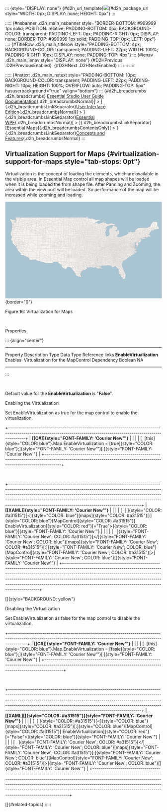 ::: {style="DISPLAY: none"}
[](ms-xhelp:///?Id=d2h_url_template){#d2h_url_template}![](!package_url!){#d2h_package_url style="WIDTH: 0px; DISPLAY: none; HEIGHT: 0px"}
:::

::::: {#nsbanner .d2h_main_nsbanner style="BORDER-BOTTOM: #999999 1px solid; POSITION: relative; PADDING-BOTTOM: 0px; BACKGROUND-COLOR: transparent; PADDING-LEFT: 0px; PADDING-RIGHT: 0px; DISPLAY: none; BORDER-TOP: #999999 1px solid; PADDING-TOP: 0px; LEFT: 0px"}
:::: {#TitleRow .d2h_main_titlerow style="PADDING-BOTTOM: 4px; BACKGROUND-COLOR: transparent; PADDING-LEFT: 22px; WIDTH: 100%; PADDING-RIGHT: 10px; DISPLAY: none; PADDING-TOP: 4px"}
::: {#ienav .d2h_main_ienav style="DISPLAY: none"}
[](ms-xhelp:///?Id=b36659fc-f2e2-49f8-8607-f996165a9e02){#D2HPrevious .D2HPreviousEnabled}  [](ms-xhelp:///?Id=e099ed95-6fd1-49e9-9ced-56a66d4658ec){#D2HNext .D2HNextEnabled}
:::
::::
:::::

::::: {#nstext .d2h_main_nstext style="PADDING-BOTTOM: 10px; BACKGROUND-COLOR: transparent; PADDING-LEFT: 22px; PADDING-RIGHT: 10px; HEIGHT: 100%; OVERFLOW: auto; PADDING-TOP: 5px" hasuserbackground="true" valign="bottom"}
::: {#d2h_breadcrumbs .d2h_breadcrumbs}
[Essential Studio User Guide Documentation](ms-xhelp:///?Id=12457748-09e3-4d74-a240-8e049cedf030){.d2h_breadcrumbsNormal}[ \> ]{.d2h_breadcrumbsLinkSeparator}[User Interface Edition](ms-xhelp:///?Id=c29296b7-531c-413b-a0ec-488ca1f7f669){.d2h_breadcrumbsNormal}[ \> ]{.d2h_breadcrumbsLinkSeparator}[Essential WPF](ms-xhelp:///?Id=7f4f82c5-151c-4262-94d0-75c4626c77bc){.d2h_breadcrumbsNormal}[ \> ]{.d2h_breadcrumbsLinkSeparator}[Essential Maps]{.d2h_breadcrumbsContentsOnly}[ \> ]{.d2h_breadcrumbsLinkSeparator}[Concepts and Features](ms-xhelp:///?Id=11705b50-1209-46fb-bfde-18237d32998e){.d2h_breadcrumbsNormal}
:::

## Virtualization Support for Maps {#virtualization-support-for-maps style="tab-stops: 0pt"}

Virtualization is the concept of loading the elements, which are available in the visible area. In Essential Map control all map shapes will be loaded when it is being loaded the from shape file. After Panning and Zooming, the area within the view port will be loaded. So performance of the map will be increased while zooming and loading.

![](ImagesExt/image29_16.png){border="0"}

Figure 16: Virtualization for Maps

 

Properties

::: {align="center"}
  -------------------------- -------------------------------------------- ------------ ----------- -----------------
  Property                   Description                                  Type         Data Type   Reference links
  **EnableVirtualization**   Enables  Virtualization for the MapControl   Dependency   Boolean     NA
  -------------------------- -------------------------------------------- ------------ ----------- -----------------
:::

 

Default value for the **EnableVirtualization** is "**False**".

Enabling the Virtualization

Set EnableVirtualization as true for the map control to enable the virtualization.

+--------------------------------------------------------------------------------------------------------------------------------------------------------------------+
| **[\[C#\]]{style="FONT-FAMILY: 'Courier New'"}**                                                                                                                   |
|                                                                                                                                                                    |
| [  [this]{style="COLOR: blue"}.Map.EnableVirtualization = [true]{style="COLOR: blue"};]{style="FONT-FAMILY: 'Courier New'"}[ ]{style="FONT-FAMILY: 'Courier New'"} |
+--------------------------------------------------------------------------------------------------------------------------------------------------------------------+

 

+------------------------------------------------------------------------------------------------------------------------------------------------------------------------------------------------------------------------------------------------------------------------------------------------------------------------------------------------------------------------------------------+
| **[\[XAML\]]{style="FONT-FAMILY: 'Courier New'"}**                                                                                                                                                                                                                                                                                                                                       |
|                                                                                                                                                                                                                                                                                                                                                                                          |
| [  [ ]{style="COLOR: #a31515"}[\<]{style="COLOR: blue"}[maps]{style="COLOR: #a31515"}[:]{style="COLOR: blue"}[MapControl]{style="COLOR: #a31515"}[ EnableVirtualization]{style="COLOR: red"}[=\"True\"\>]{style="COLOR: blue"}]{style="FONT-FAMILY: 'Courier New'"}                                                                                                                      |
|                                                                                                                                                                                                                                                                                                                                                                                          |
| [   ]{style="FONT-FAMILY: 'Courier New'; COLOR: #a31515"}[\</]{style="FONT-FAMILY: 'Courier New'; COLOR: blue"}[maps]{style="FONT-FAMILY: 'Courier New'; COLOR: #a31515"}[:]{style="FONT-FAMILY: 'Courier New'; COLOR: blue"}[MapControl]{style="FONT-FAMILY: 'Courier New'; COLOR: #a31515"}[\>]{style="FONT-FAMILY: 'Courier New'; COLOR: blue"}[]{style="FONT-FAMILY: 'Courier New'"} |
+------------------------------------------------------------------------------------------------------------------------------------------------------------------------------------------------------------------------------------------------------------------------------------------------------------------------------------------------------------------------------------------+

[]{style="BACKGROUND: yellow"} 

Disabling the Virtualization

Set EnableVirtualization as false for the map control to disable the virtualization.

+---------------------------------------------------------------------------------------------------------------------------------------------------------------------+
| **[\[C#\]]{style="FONT-FAMILY: 'Courier New'"}**                                                                                                                    |
|                                                                                                                                                                     |
| [  [this]{style="COLOR: blue"}.Map.EnableVirtualization = [fasle]{style="COLOR: blue"};]{style="FONT-FAMILY: 'Courier New'"}[ ]{style="FONT-FAMILY: 'Courier New'"} |
+---------------------------------------------------------------------------------------------------------------------------------------------------------------------+

 

+------------------------------------------------------------------------------------------------------------------------------------------------------------------------------------------------------------------------------------------------------------------------------------------------------------------------------------------------------------------------------------------+
| **[\[XAML\][]{style="COLOR: #a31515"}]{style="FONT-FAMILY: 'Courier New'"}**                                                                                                                                                                                                                                                                                                             |
|                                                                                                                                                                                                                                                                                                                                                                                          |
| [  [ ]{style="COLOR: #a31515"}[\<]{style="COLOR: blue"}[maps]{style="COLOR: #a31515"}[:]{style="COLOR: blue"}[MapControl]{style="COLOR: #a31515"}[ EnableVirtualization]{style="COLOR: red"}[=\"False\"\>]{style="COLOR: blue"}]{style="FONT-FAMILY: 'Courier New'"}                                                                                                                     |
|                                                                                                                                                                                                                                                                                                                                                                                          |
| [   ]{style="FONT-FAMILY: 'Courier New'; COLOR: #a31515"}[\</]{style="FONT-FAMILY: 'Courier New'; COLOR: blue"}[maps]{style="FONT-FAMILY: 'Courier New'; COLOR: #a31515"}[:]{style="FONT-FAMILY: 'Courier New'; COLOR: blue"}[MapControl]{style="FONT-FAMILY: 'Courier New'; COLOR: #a31515"}[\>]{style="FONT-FAMILY: 'Courier New'; COLOR: blue"}[]{style="FONT-FAMILY: 'Courier New'"} |
+------------------------------------------------------------------------------------------------------------------------------------------------------------------------------------------------------------------------------------------------------------------------------------------------------------------------------------------------------------------------------------------+

[]{#related-topics}
:::::
